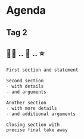 # Agenda
Tag 2
--
## 🧑‍🏫 .. 🤔 .. ⭐

```md [|1|3-5|7-9|11-12|]
First section and statement

Second section 
- with details 
- and arguments

Another section 
- with more details 
- and additional arguments

Closing section with 
precise final take away
```